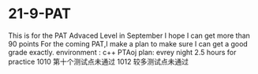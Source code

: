 # 21-9-PAT
 This is for the PAT Advaced Level in September
 I hope I can get more than 90 points
 For the coming  PAT,I make a plan to make sure I can get a good grade exactly.
 environment : c++ PTAoj
 plan: evrey night 2.5 hours for practice
1010 第十个测试点未通过
1012 较多测试点未通过

